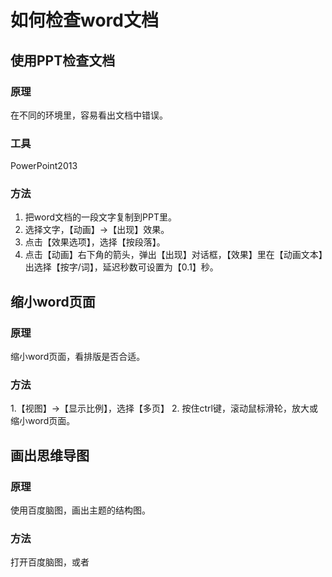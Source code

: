 # 如何检查word文档

## 使用PPT检查文档

### 原理
在不同的环境里，容易看出文档中错误。

### 工具
PowerPoint2013 

### 方法
1. 把word文档的一段文字复制到PPT里。
2. 选择文字，【动画】→【出现】效果。
3. 点击【效果选项】，选择【按段落】。
4. 点击【动画】右下角的箭头，弹出【出现】对话框，【效果】里在【动画文本】出选择【按字/词】，延迟秒数可设置为【0.1】秒。

## 缩小word页面

### 原理
缩小word页面，看排版是否合适。

### 方法
1.【视图】→【显示比例】，选择【多页】
2. 按住ctrl键，滚动鼠标滑轮，放大或缩小word页面。

## 画出思维导图

### 原理
使用百度脑图，画出主题的结构图。

### 方法
打开百度脑图，或者


<!--stackedit_data:
eyJoaXN0b3J5IjpbMTIxMzgxODg4MiwtMTY2ODkxNDcyMCwtND
gzNjk5ODI1XX0=
-->